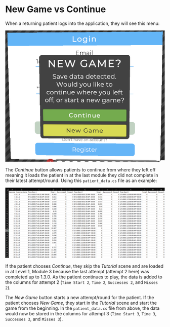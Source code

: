# New Game vs Continue

When a returning patient logs into the application, they will see this menu:

![Main Menu](images\main-menu-continue-or-newgame.png)

The *Continue* button allows patients to continue from where they left off meaning it loads the patient in at the last module they did not complete in their latest attempt/round. Using this `patient_data.cs` file as an example:

![patient_data.cs](images/patient-data-format-061125.png)

If the patient chooses *Continue*, they skip the *Tutorial* scene and are loaded in at Level 1, Module 3 because the last attempt (attempt 2 here) was completed up to 1.3.0. As the patient continues to play, the data is added to the columns for attempt 2 (`Time Start 2`, `Time 2`, `Successes 2`, and `Misses 2`).

The *New Game* button starts a new attempt/round for the patient. If the patient chooses *New Game*, they start in the *Tutorial* scene and start the game from the beginning. In the `patient_data.cs` file from above, the data would now be stored in the columns for attempt 3 (`Time Start 3`, `Time 3`, `Successes 3`, and `Misses 3`).

